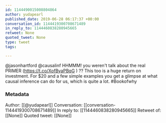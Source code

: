 ```yaml
---
id: 1144490015008804864
author: yudapearl
published_date: 2019-06-28 06:17:37 +00:00
conversation_id: 1144419300708671489
in_reply_to: 1144460838280945665
retweet: None
quoted_tweet: None
type: tweet
tags:

---
```


@jasonhartford @causalinf HHMMM! you weren't talk about the real PRIMER (https://t.co/XofByaPBqG ) ?? This too is a huge return on investment. For $20 and a few simple examples you get a glimpse at what causal inference can do for us, which is quite a lot. #Bookofwhy

### Metadata

Author: [[@yudapearl]]
Conversation: [[conversation-1144419300708671489]]
In reply to: [[1144460838280945665]]
Retweet of: [[None]]
Quoted tweet: [[None]]
